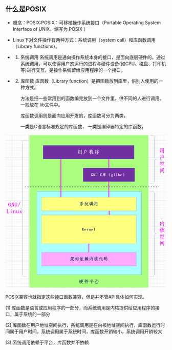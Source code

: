## 什么是POSIX
- 概念：POSIX:POSIX：可移植操作系统接口（Portable Operating System Interface of UNIX，缩写为 POSIX ）
- Linux下对文件操作有两种方式：系统调用（system call）和库函数调用（Library functions）。
- 1. 系统调用
系统调用是通向操作系统本身的接口，是面向底层硬件的。通过系统调用，可以使得用户态运行的进程与硬件设备(如CPU、磁盘、打印机等)进行交互，是操作系统留给应用程序的一个接口。

- 2. 库函数
库函数（Library function）是把函数放到库里，供别人使用的一种方式。

        方法是把一些常用到的函数编完放到一个文件里，供不同的人进行调用。一般放在.lib文件中。

        库函数调用则是面向应用开发的，库函数可分为两类，

        一类是C语言标准规定的库函数，
        一类是编译器特定的库函数。

!["png"](references/库函数API和系统调用.png)

POSIX兼容也就指定这些接口函数兼容，但是并不管API具体如何实现。

(1) 库函数是语言或应用程序的一部分，而系统调用是内核提供给应用程序的接口，属于系统的一部分

(2) 库函数在用户地址空间执行，系统调用是在内核地址空间执行，库函数运行时间属于用户时间，系统调用属于系统时间，库函数开销较小，系统调用开销较大

(3) 系统调用依赖于平台，库函数并不依赖

